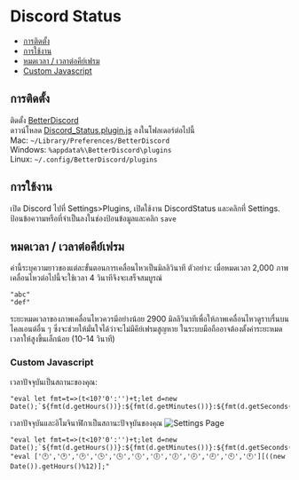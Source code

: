 # Discord Status

* [การติดตั้ง](#การติดตั้ง)
* [การใช้งาน](#การใช้งาน)
* [หมดเวลา / เวลาต่อคีย์เฟรม](#หมดเวลา--เวลาต่อคีย์เฟรม)
* [Custom Javascript](#custom-javascript)

## การติดตั้ง
ติดตั้ง [BetterDiscord](https://github.com/rauenzi/BetterDiscordApp)\
ดาวน์โหลด [Discord_Status.plugin.js](/Discord_Status.plugin.js?raw=true) ลงในโฟลเดอร์ต่อไปนี้\
Mac: `~/Library/Preferences/BetterDiscord`\
Windows: `%appdata%\BetterDiscord\plugins`\
Linux: `~/.config/BetterDiscord/plugins`

## การใช้งาน
เปิด Discord ไปที่ Settings\>Plugins, เปิดใช้งาน DiscordStatus และคลิกที่ Settings.\
ป้อนข้อความหรือที่จำเป็นลงในช่องป้อนข้อมูลและคลิก `save`

## หมดเวลา / เวลาต่อคีย์เฟรม
ค่านี้ระบุความยาวของแต่ละขั้นตอนการเคลื่อนไหวเป็นมิลลิวินาที
ตัวอย่าง: เมื่อหมดเวลา 2,000 ภาพเคลื่อนไหวต่อไปนี้จะใช้เวลา 4 วินาทีจึงจะเสร็จสมบูรณ์
```
"abc"
"def"
```
ระยะหมดเวลาของภาพเคลื่อนไหวควรมีอย่างน้อย 2900 มิลลิวินาทีเพื่อให้ภาพเคลื่อนไหวดูราบรื่นบนไคลเอนต์อื่น ๆ ซึ่งจะช่วยให้มั่นใจได้ว่าจะไม่มีคีย์เฟรมสูญหาย
ในระบบมือถืออาจต้องตั้งค่าระยะหมดเวลาให้สูงขึ้นเล็กน้อย (10-14 วินาที)

### Custom Javascript
เวลาปัจจุบันเป็นสถานะของคุณ:
```
"eval let fmt=t=>(t<10?'0':'')+t;let d=new Date();`${fmt(d.getHours())}:${fmt(d.getMinutes())}:${fmt(d.getSeconds())}`;"
```

เวลาปัจจุบันและอิโมจินาฬิกาเป็นสถานะปัจจุบันของคุณ
![Settings Page](https://i.ibb.co/s9rccdd/status-clock.png)
```
"eval let fmt=t=>(t<10?'0':'')+t;let d=new Date();`${fmt(d.getHours())}:${fmt(d.getMinutes())}:${fmt(d.getSeconds())}`;", "eval ['🕛','🕐','🕑','🕒','🕓','🕔','🕕','🕖','🕗','🕘','🕙','🕚'][((new Date()).getHours()%12)];"
```
